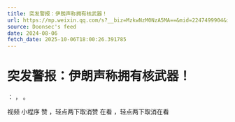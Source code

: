 ```yaml
---
title: 突发警报：伊朗声称拥有核武器！
url: https://mp.weixin.qq.com/s?__biz=MzkwNzM0NzA5MA==&mid=2247499904&idx=1&sn=d8ae2921f4189918bbde0717c502ac5a
source: Doonsec's feed
date: 2024-08-06
fetch_date: 2025-10-06T18:00:26.391785
---
```


# 突发警报：伊朗声称拥有核武器！

：
，
。

视频
小程序
赞
，轻点两下取消赞
在看
，轻点两下取消在看